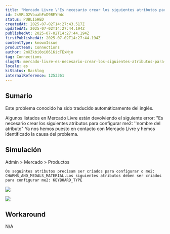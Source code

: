 ```yaml
---
title: "Mercado Livre \"Es necesario crear los siguientes atributos para configurar me2: ''nombre del atributo\"."
id: 2sVRLO2VbuahFoD9BEYhWc
status: PUBLISHED
createdAt: 2025-07-02T14:27:43.517Z
updatedAt: 2025-07-02T14:27:44.194Z
publishedAt: 2025-07-02T14:27:44.194Z
firstPublishedAt: 2025-07-02T14:27:44.194Z
contentType: knownIssue
productTeam: Connections
author: 2mXZkbi0oi061KicTExNjo
tag: Connections
slugEN: mercado-livre-es-necesario-crear-los-siguientes-atributos-para-configurar-me2-nombre-del-atributo
locale: es
kiStatus: Backlog
internalReference: 1253361
---
```


## Sumario

<div class="alert alert-info">
  <p>Este problema conocido ha sido traducido automáticamente del inglés.</p>
</div>


Algunos listados en Mercado Livre están devolviendo el siguiente error: "Es necesario crear los siguientes atributos para configurar me2: ''nombre del atributo"
Ya nos hemos puesto en contacto con Mercado Livre y hemos identificado la causa del problema.


##

## Simulación



Admin > Mercado > Productos

    Os seguintes atributos precisam ser criados para configurar o me2: CHARMS_AND_MEDALS_MATERIAL.Los siguientes atributos deben ser criados para configurar me2: KEYBOARD_TYPE


 ![](https://vtexhelp.zendesk.com/attachments/token/3E9OM6bkGAbmCH6mX5U9f0SOm/?name=image.png)

 ![](https://vtexhelp.zendesk.com/attachments/token/n6Jmp5fJYCGf5Dfr1H6cAamNF/?name=image.png)


##

## Workaround


N/A





